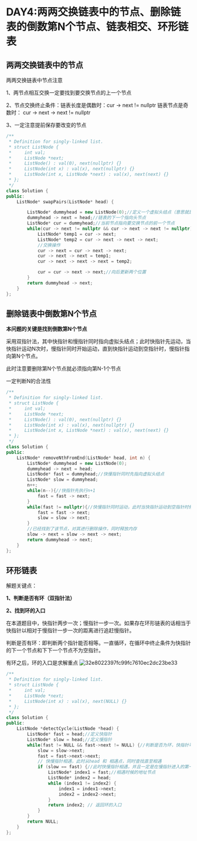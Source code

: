 

# DAY4:两两交换链表中的节点、删除链表的倒数第N个节点、链表相交、环形链表

## 两两交换链表中的节点

两两交换链表中节点注意

1、两节点相互交换一定要找到要交换节点的上一个节点

2、节点交换终止条件：链表长度是偶数时：cur -> next != nullptr  链表节点是奇数时： cur -> next -> next != nullptr

3、一定注意提前保存要改变的节点

```c++
/**
 * Definition for singly-linked list.
 * struct ListNode {
 *     int val;
 *     ListNode *next;
 *     ListNode() : val(0), next(nullptr) {}
 *     ListNode(int x) : val(x), next(nullptr) {}
 *     ListNode(int x, ListNode *next) : val(x), next(next) {}
 * };
 */
class Solution {
public:
    ListNode* swapPairs(ListNode* head) {

        ListNode* dummyhead = new ListNode(0);//定义一个虚拟头结点（意思就是新定义一个链表，这个链表作为虚拟头指针）
        dummyhead -> next = head;//链表的下一个指向头节点
        ListNode* cur = dummyhead;//当前节点指向要交换节点的前一个节点
        while(cur -> next != nullptr && cur -> next -> next != nullptr){//注意一定要把cur -> next 写在前边
            ListNode* temp1 = cur -> next;
            ListNode* temp2 = cur -> next -> next -> next;
            //交换操作
            cur -> next = cur -> next -> next;
            cur -> next -> next = temp1;
            cur -> next -> next -> next = temp2;

            cur = cur -> next -> next;//向后更新两个位置
        }
        return dummyhead -> next;
    }
};
```

## 删除链表中倒数第N个节点

**本问题的关键是找到倒数第N个节点**

采用双指针法，其中快指针和慢指针同时指向虚拟头结点；此时快指针先运动，当快指针运动N次时，慢指针同时开始运动，直到快指针运动到空指针时，慢指针指向第N个节点。

此时注意要删除第N个节点就必须指向第N-1个节点

一定判断N的合法性

```c++
/**
 * Definition for singly-linked list.
 * struct ListNode {
 *     int val;
 *     ListNode *next;
 *     ListNode() : val(0), next(nullptr) {}
 *     ListNode(int x) : val(x), next(nullptr) {}
 *     ListNode(int x, ListNode *next) : val(x), next(next) {}
 * };
 */
class Solution {
public:
    ListNode* removeNthFromEnd(ListNode* head, int n) {
        ListNode* dummyhead = new ListNode(0);
        dummyhead -> next = head;
        ListNode* fast = dummyhead;//快慢指针同时先指向虚拟头结点
        ListNode* slow = dummyhead;
        n++;
        while(n--){//快指针先执行n+1
            fast = fast -> next;
        }
        while(fast != nullptr){//快慢指针同时运动，此时当快指针运动到空指针时候，慢指针正好运动在倒数第n个节点的前一个
            fast = fast -> next;
            slow = slow -> next;
        }
        //已经找到了该节点，对其进行删除操作，同时释放内存
        slow -> next = slow -> next -> next;
        return dummyhead -> next;
    }
};
```

## 环形链表

解题关键点：

**1、判断是否有环（双指针法）**

**2、找到环的入口**

在本道题目中，快指针两步一次；慢指针一步一次。如果存在环形链表的话相当于快指针以相对于慢指针一步一次的距离进行追赶慢指针。

判断是否有环：即判断两个指针能否相等。一直循环，在循环中终止条件为快指针的下一个节点和下下一个节点不为空指针。

有环之后，环的入口是求解重点
![32e8022397fc99fc7610ec2dc23be33](https://user-images.githubusercontent.com/103561103/226171600-beb82901-0e2c-484a-a60a-947cfb557967.jpg)

```c++
/**
 * Definition for singly-linked list.
 * struct ListNode {
 *     int val;
 *     ListNode *next;
 *     ListNode(int x) : val(x), next(NULL) {}
 * };
 */
class Solution {
public:
    ListNode *detectCycle(ListNode *head) {
        ListNode* fast = head;//定义快指针
        ListNode* slow = head;//定义慢指针
        while(fast != NULL && fast->next != NULL) {//判断是否为环，快指针可以一直运动知道他为空指针
            slow = slow->next;
            fast = fast->next->next;
            // 快慢指针相遇，此时从head 和 相遇点，同时查找直至相遇
            if (slow == fast) {//此时快慢指针相遇，并且一定是在慢指针进入的第一圈相遇
                ListNode* index1 = fast;//相遇时候的地址节点
                ListNode* index2 = head;
                while (index1 != index2) {
                    index1 = index1->next;
                    index2 = index2->next;
                }
                return index2; // 返回环的入口
            }
        }
        return NULL;
    }
};
```

